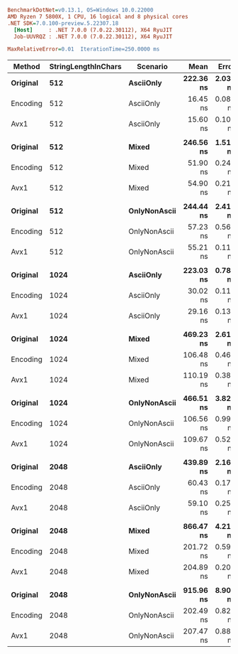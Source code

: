 ``` ini

BenchmarkDotNet=v0.13.1, OS=Windows 10.0.22000
AMD Ryzen 7 5800X, 1 CPU, 16 logical and 8 physical cores
.NET SDK=7.0.100-preview.5.22307.18
  [Host]     : .NET 7.0.0 (7.0.22.30112), X64 RyuJIT
  Job-UUVRQZ : .NET 7.0.0 (7.0.22.30112), X64 RyuJIT

MaxRelativeError=0.01  IterationTime=250.0000 ms  

```
|   Method | StringLengthInChars |     Scenario |      Mean |    Error |    StdDev | Ratio |
|--------- |-------------------- |------------- |----------:|---------:|----------:|------:|
| **Original** |                 **512** |    **AsciiOnly** | **222.36 ns** | **2.033 ns** |  **2.916 ns** |  **1.00** |
| Encoding |                 512 |    AsciiOnly |  16.45 ns | 0.088 ns |  0.078 ns |  0.07 |
|     Avx1 |                 512 |    AsciiOnly |  15.60 ns | 0.107 ns |  0.100 ns |  0.07 |
|          |                     |              |           |          |           |       |
| **Original** |                 **512** |        **Mixed** | **246.56 ns** | **1.514 ns** |  **1.416 ns** |  **1.00** |
| Encoding |                 512 |        Mixed |  51.90 ns | 0.241 ns |  0.214 ns |  0.21 |
|     Avx1 |                 512 |        Mixed |  54.90 ns | 0.217 ns |  0.203 ns |  0.22 |
|          |                     |              |           |          |           |       |
| **Original** |                 **512** | **OnlyNonAscii** | **244.44 ns** | **2.412 ns** |  **2.778 ns** |  **1.00** |
| Encoding |                 512 | OnlyNonAscii |  57.23 ns | 0.563 ns |  0.732 ns |  0.23 |
|     Avx1 |                 512 | OnlyNonAscii |  55.21 ns | 0.114 ns |  0.101 ns |  0.23 |
|          |                     |              |           |          |           |       |
| **Original** |                **1024** |    **AsciiOnly** | **223.03 ns** | **0.788 ns** |  **0.737 ns** |  **1.00** |
| Encoding |                1024 |    AsciiOnly |  30.02 ns | 0.114 ns |  0.095 ns |  0.13 |
|     Avx1 |                1024 |    AsciiOnly |  29.16 ns | 0.131 ns |  0.122 ns |  0.13 |
|          |                     |              |           |          |           |       |
| **Original** |                **1024** |        **Mixed** | **469.23 ns** | **2.619 ns** |  **2.322 ns** |  **1.00** |
| Encoding |                1024 |        Mixed | 106.48 ns | 0.462 ns |  0.385 ns |  0.23 |
|     Avx1 |                1024 |        Mixed | 110.19 ns | 0.381 ns |  0.338 ns |  0.23 |
|          |                     |              |           |          |           |       |
| **Original** |                **1024** | **OnlyNonAscii** | **466.51 ns** | **3.825 ns** |  **3.390 ns** |  **1.00** |
| Encoding |                1024 | OnlyNonAscii | 106.56 ns | 0.995 ns |  1.222 ns |  0.23 |
|     Avx1 |                1024 | OnlyNonAscii | 109.67 ns | 0.520 ns |  0.461 ns |  0.24 |
|          |                     |              |           |          |           |       |
| **Original** |                **2048** |    **AsciiOnly** | **439.89 ns** | **2.161 ns** |  **1.805 ns** |  **1.00** |
| Encoding |                2048 |    AsciiOnly |  60.43 ns | 0.176 ns |  0.165 ns |  0.14 |
|     Avx1 |                2048 |    AsciiOnly |  59.10 ns | 0.252 ns |  0.235 ns |  0.13 |
|          |                     |              |           |          |           |       |
| **Original** |                **2048** |        **Mixed** | **866.47 ns** | **4.215 ns** |  **5.627 ns** |  **1.00** |
| Encoding |                2048 |        Mixed | 201.72 ns | 0.597 ns |  0.558 ns |  0.23 |
|     Avx1 |                2048 |        Mixed | 204.89 ns | 0.209 ns |  0.195 ns |  0.24 |
|          |                     |              |           |          |           |       |
| **Original** |                **2048** | **OnlyNonAscii** | **915.96 ns** | **8.901 ns** | **13.047 ns** |  **1.00** |
| Encoding |                2048 | OnlyNonAscii | 202.49 ns | 0.827 ns |  0.733 ns |  0.22 |
|     Avx1 |                2048 | OnlyNonAscii | 207.47 ns | 0.880 ns |  0.823 ns |  0.23 |

